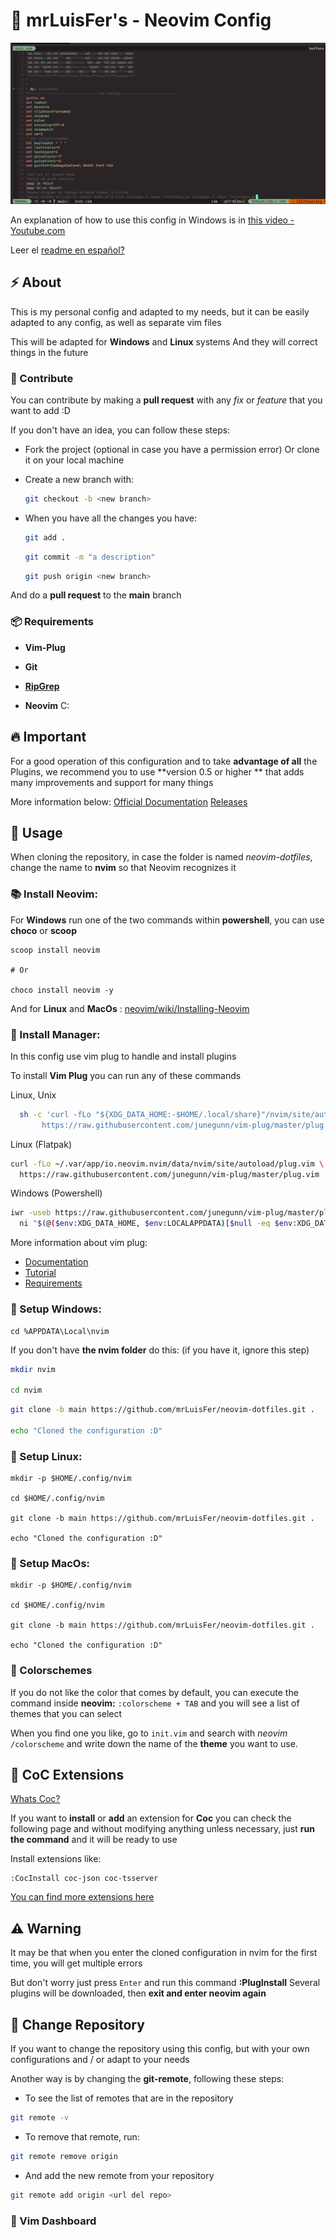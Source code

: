 # 📗 mrLuisFer's - Neovim Config
![](./doc/screenshot-init-vim.PNG)

An explanation of how to use this config in Windows is in [this video - Youtube.com](https://www.youtube.com/channel/UCw1Ipy5_P1OL0zUJMfYC7-A)

Leer el [readme en español?](./README-es.md)

## ⚡ About

This is my personal config and adapted to my needs, but it can be easily adapted to any config, as well as separate vim files

This will be adapted for **Windows** and **Linux** systems
And they will correct things in the future

### 🌱 Contribute

You can contribute by making a **pull request** with any _fix_ or _feature_ that you want to add :D

If you don't have an idea, you can follow these steps:

- Fork the project (optional in case you have a permission error)
  Or clone it on your local machine

- Create a new branch with:

  ```bash
  git checkout -b <new branch>
  ```

- When you have all the changes you have:

  ```bash
  git add .
  ```

  ```bash
  git commit -m "a description"
  ```

  ```bash
  git push origin <new branch>
  ```

And do a **pull request** to the **main** branch

### 📦 Requirements

- **Vim-Plug**

- **Git**

- [**RipGrep**](https://github.com/BurntSushi/ripgrep)

- **Neovim** C:

## 🔥 Important

For a good operation of this configuration and to take **advantage of all** the Plugins, we recommend you to use **version 0.5 or higher
** that adds many improvements and support for many things

More information below:
[Official Documentation](https://github.com/neovim/neovim/wiki/Installing-Neovim)
[Releases](https://github.com/neovim/neovim/releases)

## 🦄 Usage
When cloning the repository, in case the folder is named *neovim-dotfiles*, change the name to **nvim** so that Neovim recognizes it

### 📚 Install Neovim:
  For **Windows** run one of the two commands within **powershell**, you can use **choco** or **scoop**
  ```
  scoop install neovim
  
  # Or

  choco install neovim -y
  ```
  
  And for **Linux** and **MacOs** : [neovim/wiki/Installing-Neovim](https://github.com/neovim/neovim/wiki/Installing-Neovim)
  
### 🌙 Install Manager:
  In this config use vim plug to handle and install plugins

  To install **Vim Plug** you can run any of these commands

  Linux, Unix
  ```bash
    sh -c 'curl -fLo "${XDG_DATA_HOME:-$HOME/.local/share}"/nvim/site/autoload/plug.vim --create-dirs \
         https://raw.githubusercontent.com/junegunn/vim-plug/master/plug.vim'
  ```
  
  Linux (Flatpak)
  ```bash
  curl -fLo ~/.var/app/io.neovim.nvim/data/nvim/site/autoload/plug.vim \
    https://raw.githubusercontent.com/junegunn/vim-plug/master/plug.vim
  ```
  
  Windows (Powershell)
  ```bash
  iwr -useb https://raw.githubusercontent.com/junegunn/vim-plug/master/plug.vim |`
    ni "$(@($env:XDG_DATA_HOME, $env:LOCALAPPDATA)[$null -eq $env:XDG_DATA_HOME])/nvim-data/site/autoload/plug.vim" -Force
  ```
  
  More information about vim plug:
  - [Documentation](https://github.com/junegunn/vim-plug)
  - [Tutorial](https://github.com/junegunn/vim-plug/wiki/tutorial)
  - [Requirements](https://github.com/junegunn/vim-plug/wiki/requirements)
  
### 📘 Setup Windows:
  ```
  cd %APPDATA\Local\nvim
  ```
  
  If you don't have **the nvim folder** do this: (if you have it, ignore this step)
  ```bash
  mkdir nvim
  
  cd nvim
  ```
  
  ```bash
  git clone -b main https://github.com/mrLuisFer/neovim-dotfiles.git .
  
  echo "Cloned the configuration :D"
  ```


### 🐧 Setup Linux:
  ```
  mkdir -p $HOME/.config/nvim
  
  cd $HOME/.config/nvim
  
  git clone -b main https://github.com/mrLuisFer/neovim-dotfiles.git .
  
  echo "Cloned the configuration :D"
  ```

### 🍎 Setup MacOs:
  ```
  mkdir -p $HOME/.config/nvim
  
  cd $HOME/.config/nvim
  
  git clone -b main https://github.com/mrLuisFer/neovim-dotfiles.git .
  
  echo "Cloned the configuration :D"
  ```

### 🌈 Colorschemes
If you do not like the color that comes by default, you can execute the command inside **neovim:** `:colorscheme + TAB` and you will see a list of themes that you can select

When you find one you like, go to `init.vim` and search with *neovim* `/colorscheme` and write down the name of the **theme** you want to use.

## 🐊 CoC Extensions
[Whats Coc?](https://github.com/neoclide/coc.nvim)

If you want to **install** or **add** an extension for **Coc** you can check the following page and without modifying anything unless necessary, just **run the command** and it will be ready to use

Install extensions like:

```
:CocInstall coc-json coc-tsserver
```
[You can find more extensions here](https://github.com/neoclide/coc.nvim/wiki/Using-coc-extensions)

## ⚠ Warning

It may be that when you enter the cloned configuration in nvim for the first time, you will get multiple errors

But don't worry just press `Enter` and run this command **:PlugInstall**
Several plugins will be downloaded, then **exit and enter neovim again**


## 🐙 Change Repository

If you want to change the repository using this config, but with your own configurations and / or adapt to your needs

Another way is by changing the **git-remote**, following these steps:

- To see the list of remotes that are in the repository
```bash
git remote -v
```

- To remove that remote, run:
```bash
git remote remove origin
```

- And add the new remote from your repository
```bash
git remote add origin <url del repo>
```

### 📔 Vim Dashboard


